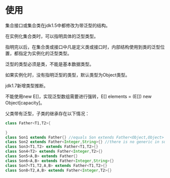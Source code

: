 # 使用

集合接口或集合类在jdk1.5中都修改为带泛型的结构。

在实例化集合类时，可以指明具体的泛型类型。

指明完以后，在集合类或接口中凡是定义类或接口时，内部结构使用到类的泛型位置，都指定为实例化的泛型类型。

泛型的类型必须是类，不能是基本数据类型。

如果实例化时，没有指明泛型的类型，默认类型为Object类型。

jdk1.7新增类型推断。

不能使用new E[]，实现泛型数组需要进行强转，E[] elements = (E[]) new Object[capacity]。

父类带有泛型，子类的继承存在以下情况：

```java
class Father<T1,T2>{
    
}
class Son1 extends Father{} //equals Son extends Father<Object,Object>
class Son2 extends Father<Integer,String>{} //there is no generic in subclass
class Son3<T1,T2> extends Father<T1,T2>{}
class Son4<T2> extends Father<Integer,T2>{}
class Son5<A,B> extends Father{}
class Son6<A,B> extends Father<Integer,String>{}
class Son7<T1,T2,A,B> extends Father<T1,T2>{}
class Son8<T2,A,B> extends Father<Integer,T2>{}
```


